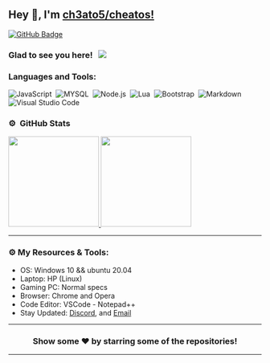## Hey 👋, I'm [ch3ato5/cheatos!](https://github.com/ch3ato5/)

[![GitHub Badge](https://img.shields.io/badge/-GitHub-ffffff?style=flat-square&logo=Github&logoColor=black)](https://github.com/ch3ato5)

### Glad to see you here! &nbsp; ![](https://komarev.com/ghpvc/?username=nat2k15&label=Views&color=blue&style=plastic)


### Languages and Tools:
![JavaScript](https://img.shields.io/badge/-JavaScript-333333?style=flat&logo=javascript)&nbsp;
![MYSQL](https://img.shields.io/badge/-MySQL-333333?style=flat&logo=mysql)&nbsp;
![Node.js](https://img.shields.io/badge/-Node.js-333333?style=flat&logo=node.js)&nbsp;
![Lua](https://img.shields.io/badge/-Lua-333333?style=flat&logo=lua)&nbsp;
![Bootstrap](https://img.shields.io/badge/-bootstrap-333333?style=flat&logo=bootstrap)&nbsp;
![Markdown](https://img.shields.io/badge/-markdown-333333?style=flat&logo=markdown)&nbsp;
![Visual Studio Code](https://img.shields.io/badge/-Visual%20Studio%20Code-333333?style=flat&logo=visual-studio-code&logoColor=007ACC)&nbsp;

### ⚙️ &nbsp;GitHub Stats

<p align="left">
<a href="https://github.com/nat2k15">
  <img height="180em" src="https://github-readme-stats-eight-theta.vercel.app/api?username=nat2k15&show_icons=true&theme=react&include_all_commits=true&count_private=true"/>
  <img height="180em" src="https://github-readme-stats-eight-theta.vercel.app/api/top-langs/?username=nat2k15&layout=compact&langs_count=8&theme=react"/>
</a>
</p>

---

### ⚙️ My Resources & Tools:

- OS: Windows 10 && ubuntu 20.04
- Laptop: HP (Linux)
- Gaming PC: Normal specs
- Browser: Chrome and Opera
- Code Editor: VSCode - Notepad++ 
- Stay Updated: [Discord](https://discord.gg/RquDVTfDwu), and [Email](mailto:nat2k15email@gmail.com)

---

<h3 align=center>Show some ❤️ by starring some of the repositories!</h3>

---
